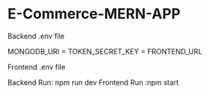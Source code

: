 # E-Commerce-MERN-APP

Backend .env file 

MONGODB_URI = 
TOKEN_SECRET_KEY = 
FRONTEND_URL

Frontend .env file

Backend Run: npm run dev
Frontend Run :npm start